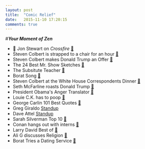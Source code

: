 ```yaml
---
layout: post
title:  "Comic Relief"
date:   2015-11-10 17:20:15
comments: true
---
```


#**_Your Moment of Zen_**

- :raised_hands: Jon Stewart on _Crossfire_ [:link:](https://www.youtube.com/watch?v=aFQFB5YpDZE)
- Steven Colbert is strapped to a chair for an hour [:link:](https://www.youtube.com/watch?v=-HpBHWUPa8Q)
- Steven Colbert makes Donald Trump an Offer [:link:](http://www.cc.com/video-clips/ifrr4g/the-colbert-report-donald-trump-s-october-surprise)
- The 24 Best Mr. Show Sketches [:link:](http://splitsider.com/2013/06/the-24-best-mr-show-sketches/)
- The Subsitute Teacher [:link:](https://www.youtube.com/watch?v=Dd7FixvoKBw)
- Borat Song [:link:](https://www.youtube.com/watch?v=Vb3IMTJjzfo)
- Steven Colbert at the White House Correspondents Dinner [:link:](https://www.youtube.com/watch?v=2X93u3anTco)
- Seth McFarline roasts Donald Trump [:link:](https://www.youtube.com/watch?v=97JSlRgOevg)
- President Obama's Anger Translator [:link:](https://www.youtube.com/watch?v=G6NfRMv-4OY)
- Louie C.K. has to poop [:link:](https://www.youtube.com/watch?v=7MCj4YeUEik)
- George Carlin 101 Best Quotes [:link:](http://jamesaquilone.com/101-greatest-george-carlin-quotes/)
- Greg Giraldo [Standup](https://www.youtube.com/watch?v=IqH2bUZDUPg)
- Dave Attel [Standup](https://www.youtube.com/watch?v=oAgQ6cJYA8Q)
- Sarah Silverman Top 10 [:link:](http://www.ifc.com/fix/2013/10/10-genius-sarah-silverman-jokes)
- Conan hangs out with interns [:link:](https://www.youtube.com/watch?v=ffVbnPjl86A)
- Larry David Best of [:link:](https://www.youtube.com/watch?v=JHmpbDWdMJw)
- Ali G discusses Religion [:link:](https://www.youtube.com/watch?v=35rHhxZKGes)
- Borat Tries a Dating Service [:link:](https://www.youtube.com/watch?v=lwxwwoJaYuo)
